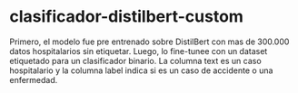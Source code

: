 # clasificador-distilbert-custom
Primero, el modelo fue pre entrenado sobre DistilBert con mas de 300.000 datos hospitalarios sin etiquetar. Luego, lo fine-tunee con un dataset etiquetado para un clasificador binario. La columna text es un caso hospitalario y la columna label indica si es un caso de accidente o una enfermedad.
